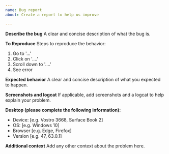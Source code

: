 ```yaml
---
name: Bug report
about: Create a report to help us improve

---
```


**Describe the bug**
A clear and concise description of what the bug is.

**To Reproduce**
Steps to reproduce the behavior:
1. Go to '...'
2. Click on '....'
3. Scroll down to '....'
4. See error

**Expected behavior**
A clear and concise description of what you expected to happen.

**Screenshots and logcat**
If applicable, add screenshots and a logcat to help explain your problem.

**Desktop (please complete the following information):**
 - Device: [e.g. Vostro 3668, Surface Book 2]
 - OS: [e.g. Windows 10]
 - Browser [e.g. Edge, Firefox]
 - Version [e.g. 47, 63.0.1]

**Additional context**
Add any other context about the problem here.
